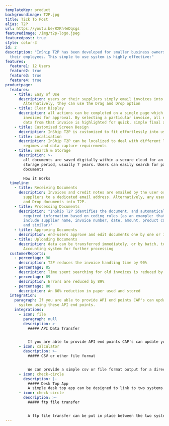 ```yaml
---
templateKey: product
backgroundimage: T2P.jpg
title: Tick To Post
alias: T2P
url: https://youtu.be/RXKh4eDqsgs
featuredimage: /img/t2p-logo.jpeg
featuredpost: true
style: color-3
id: 2
description: "InShip T2P has been developed for smaller business owners and
  their employees. This simple to use system is highly effective:"
features:
  feature1: 12 Users
  feature2: true
  feature3: true
  feature4: true
productpage:
  features:
    - title: Easy of Use
      description: users or their suppliers simply email invoices into the system.
        Alternatively, they can use the Drag and Drop option
    - title: Clear Display
      description: all actions can be completed on a single page which displays all
        invoices for approval. By selecting a particular invoice, all extracted
        data from that invoice is highlighted for quick, simple final approval
    - title: Customised Screen Design
      description: InShip T2P is customized to fit effortlessly into users’ current systems
    - title: Localisation
      description: InShip T2P can be localized to deal with different languages, tax
        regimes and data capture requirements
    - title: Search & Storage
      description: >-
        all documents are saved digitally within a secure cloud for an agreed
        storage period, usually 7 years. Users can easily search for past
        documents

        How it Works
  timeline:
    - title: Receiving Documents
      description: Invoices and credit notes are emailed by the user or their
        suppliers to a dedicated email address. Alternatively, any user can Drag
        and Drop documents into T2P.
    - title: Processing Documents
      description: "InShip T2P identifies the document, and automatically captures the
        required information based on coding rules (as an example: that data can
        include supplier name, invoice number, date, amount, product categories
        and similar)"
    - title: Approving Documents
      description: end-users approve and edit documents one by one or in bulk
    - title: Uploading Documents
      description: data can be transferred immediately, or by batch, to the ERP /
        Accounting system for further processing
  customerReports:
    - percentage: 90
      description: T2P reduces the invoice handling time by 90%
    - percentage: 85
      description: Time spent searching for old invoices is reduced by 85%
    - percentage: 89
      description: Errors are reduced by 89%
    - percentage: 80
      description: An 80% reduction in paper used and stored
  integration:
    paragraph: If you are able to provide API end points CAP's can update your
      system using these API end points.
    integrations:
      - icon: file
        paragraph: null
        description: >-
          ##### API Data Transfer 


          If you are able to provide API end points CAP's can update your system using these API end points.
      - icon: calculator
        description: >-
          ##### CSV or other file format 


          We can provide a simple csv or file format output for a direct file import.
      - icon: check-circle
        description: |-
          ##### Desk Top App 
          A simple desk top app can be designed to link to two systems.
      - icon: check-circle
        description: >-
          ##### ftp file transfer 


          A ftp file transfer can be put in place between the two system for periodic file transfer.
---
```

